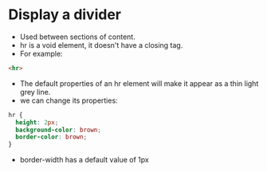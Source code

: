 # Display a divider
- Used between sections of content.
- hr is a void element, it doesn't have a closing tag.
- For example:
```html
<hr>
```
- The default properties of an hr element will make it appear as a thin light grey line.
- we can change its properties:
```css
hr {
  height: 2px;
  background-color: brown;
  border-color: brown;
}
```
- border-width has a default value of 1px


